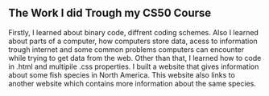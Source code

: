 <h2>The Work I did Trough my CS50 Course</h2>

Firstly, I learned about binary code, diffrent coding schemes. Also I learned about parts of a computer, how computers store data, acess to information trough internet and some common problems computers can encounter while trying to get data from the web. Other than that, I learned how to code in .html and multipile .css properties. I built a website that gives information about some fish species in North America. This website also links to another website which contains more information about the same species.
